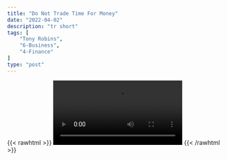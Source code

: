 ```yaml
---
title: "Do Not Trade Time For Money"
date: "2022-04-02"
description: "tr short"
tags: [
    "Tony Robins",
    "6-Business",
    "4-Finance"
]
type: "post"
---
```

{{< rawhtml >}}
    <video width="auto" height="auto" controls>
        <source src="https://clips.dev00ps.com/Tony%20Robins/TONY%20ROBBINS%20Why%20I%20HATE%209%20to%205.mp4" type="video/mp4"> 
    </video>
{{< /rawhtml >}}